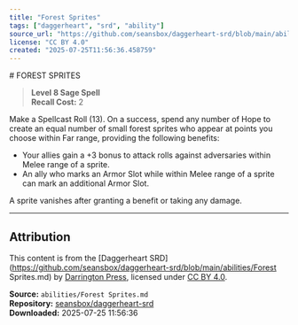```yaml
---
title: "Forest Sprites"
tags: ["daggerheart", "srd", "ability"]
source_url: "https://github.com/seansbox/daggerheart-srd/blob/main/abilities/Forest Sprites.md"
license: "CC BY 4.0"
created: "2025-07-25T11:56:36.458759"
---
```


﻿# FOREST SPRITES

> **Level 8 Sage Spell**  
> **Recall Cost:** 2

Make a Spellcast Roll (13). On a success, spend any number of Hope to create an equal number of small forest sprites who appear at points you choose within Far range, providing the following benefits:

- Your allies gain a +3 bonus to attack rolls against adversaries within Melee range of a sprite.
- An ally who marks an Armor Slot while within Melee range of a sprite can mark an additional Armor Slot.

A sprite vanishes after granting a benefit or taking any damage.

---

## Attribution

This content is from the [Daggerheart SRD](https://github.com/seansbox/daggerheart-srd/blob/main/abilities/Forest Sprites.md) by [Darrington Press](https://darringtonpress.com/), licensed under [CC BY 4.0](https://creativecommons.org/licenses/by/4.0/).

**Source:** `abilities/Forest Sprites.md`  
**Repository:** [seansbox/daggerheart-srd](https://github.com/seansbox/daggerheart-srd)  
**Downloaded:** 2025-07-25 11:56:36

